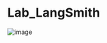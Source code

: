 # Lab_LangSmith

![image](https://github.com/user-attachments/assets/58f493fa-f9ae-4d36-9d05-f3a6b0db148e)

